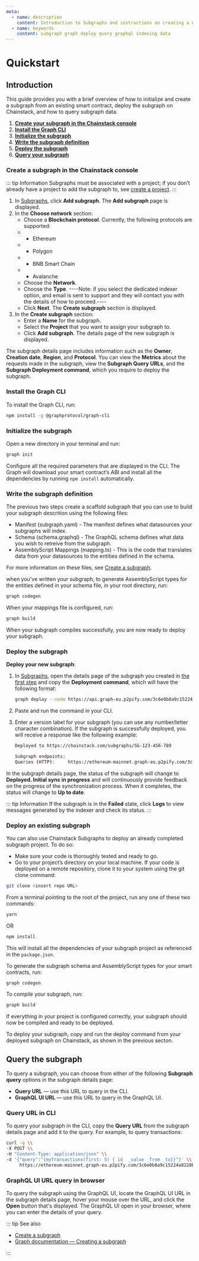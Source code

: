 ```yaml
---
meta:
  - name: description
    content: Introduction to Subgraphs and instructions on creating a new subgraph and querying.
  - name: keywords
    content: subgraph graph deploy query graphql indexing data
---
```


# Quickstart

## Introduction

This guide provides you with a brief overview of how to initialize and create a subgraph from an existing smart contract, deploy the subgraph on Chainstack, and how to query subgraph data.

1. [**Create your subgraph in the Chainstack console**](./subgraphs.md#create-a-subgraph-in-the-chainstack-console)
2. [**Install the Graph CLI**](./subgraphs.md#install-the-graph-cli)
3. [**Initialize the subgraph**](./subgraphs.md#initialize-the-subgraph)
4. [**Write the subgraph definition**](./subgraphs.md#write-the-subgraph-definition)
5. [**Deploy the subgraph**](./subgraphs.md#deploy-the-subgraph)
6. [**Query your subgraph**](./subgraphs.md#query-the-subgraph)

### Create a subgraph in the Chainstack console

::: tip Information
Subgraphs must be associated with a project; if you don’t already have a project to add the subgraph to, see [create a project](/platform/create-a-project).
:::

1. In <a href="https://console.chainstack.com/subgraphs" target="_blank">Subgraphs</a>, click **Add subgraph**. The **Add subgraph** page is displayed.
2. In the **Choose network** section:
   * Choose a **Blockchain protocol**. Currently, the following protocols are supported:
   * * Ethereum
   * * Polygon
   * * BNB Smart Chain
   * * Avalanche
   * Choose the **Network**.
   * Choose the **Type**. ----Note: if you select the dedicated indexer option, and email is sent to support and they will contact you with the details of how to proceed.----
   * Click **Next**. The **Create subgraph** section is displayed.
3. In the **Create subgraph** section:
     * Enter a **Name** for the subgraph.
     * Select the **Project** that you want to assign your subgraph to.
     * Click **Add subgraph**. The details page of the new subgraph is displayed.
  
The subgraph details page includes information such as the **Owner**, **Creation date**, **Region**, and **Protocol**. You can view the **Metrics** about the requests made in the subgraph, view the **Subgraph Query URLs**, and the **Subgraph Deployment command**, which you require to deploy the subgraph.

### Install the Graph CLI

To install the Graph CLI, run:

``` sh
npm install -g @graphprotocol/graph-cli
```

### Initialize the subgraph

Open a new directory in your terminal and run:

``` sh
graph init
```

Configure all the required parameters that are displayed in the CLI. The Graph will download your smart contract’s ABI and install all the dependencies by running `npm install` automatically.

### Write the subgraph definition

The previous two steps create a scaffold subgraph that you can use to build your subgraph descrition using the following files:

* Manifest (subgraph.yaml) - The manifest defines what datasources your subgraphs will index.
* Schema (schema.graphql) - The GraphQL schema defines what data you wish to retreive from the subgraph.
* AssemblyScript Mappings (mapping.ts) - This is the code that translates data from your datasources to the entities defined in the schema.

For more information on these files, see [Create a subgraph](create-a-subgraph.md).

when you've written your subgraph, to generate AssemblyScript types for the entities defined in your schema file, in your root directory, run:

``` sh
graph codegen
```

When your mappings file is configured, run:

``` sh
graph build
```

When your subgraph compiles successfully, you are now ready to deploy your subgraph.

### Deploy the subgraph

**Deploy your new subgraph**:

1. In <a href="https://console.chainstack.com/subgraphs" target="_blank">Subgraphs</a>, open the details page of the subgraph you created in [the first step](./subgraphs.md#create-a-subgraph-in-the-chainstack-console) and copy the **Deployment command**, which will have the following format:

    ``` sh
    graph deploy --node https://api.graph-eu.p2pify.com/3c6e0b8a9c15224a8228b9a98ca1531d/deploy --ipfs https://api.graph-eu.p2pify.com/3c6e0b8a9c15224a8228b9a98ca1531d/ipfs my_subgraph_v1_0
    ```

1. Paste and run the command in your CLI.
1. Enter a version label for your subgraph (you can use any number/letter character combination). If the subgraph is successfully deployed, you will receive a response like the following example:

    ``` sh
    Deployed to https://chainstack.com/subgraphs/SG-123-456-789

    Subgraph endpoints:
    Queries (HTTP):     https://ethereum-mainnet.graph-eu.p2pify.com/3c6e0b8a9c15224a8228b9a98ca1531d/my_subgraph_v1_0
    ```

In the subgraph details page, the status of the subgraph will change to **Deployed. Initial sync in progress** and will continuously provide feedback on the progress of the synchronization process. When it completes, the status will change to **Up to date**.

::: tip Information
If the subgraph is in the **Failed** state, click **Logs** to view messages generated by the indexer and check its status.
:::

### Deploy an existing subgraph

You can also use Chainstack Subgraphs to deploy an already completed subgraph project. To do so:

* Make sure your code is thoroughly tested and ready to go.
* Go to your project’s directory on your local machine. If your code is deployed on a remote repository, clone it to your system using the git clone command:

``` sh
git clone <insert repo URL>
```

From a terminal pointing to the root of the project, run any one of these two commands:

``` sh
yarn
```

OR

``` sh
npm install
```

This will install all the dependencies of your subgraph project as referenced in the `package.json`.

To generate the subgraph schema and AssemblyScript types for your smart contracts, run:

``` sh
graph codegen
```

To compile your subgraph, run:

``` sh
graph build
```

If everything in your project is configured correctly, your subgraph should now be compiled and ready to be deployed.

To deploy your subgraph, copy and run the deploy command from your deployed subgraph on Chainstack, as shown in the previous secton.

## Query the subgraph

To query a subgraph, you can choose from either of the following **Subgraph query** options in the subgraph details page:

* **Query URL** — use this URL to query in the CLI.
* **GraphQL UI URL** — use this URL to query in the GraphQL UI.

### Query URL in CLI

To query your subgraph in the CLI, copy the **Query URL** from the subgraph details page and add it to the query. For example, to query transactions:

``` sh
curl -g \\
-X POST \\
-H "Content-Type: application/json" \\
-d '{"query":"{myTransactions(first: 5) { id  _value _from _to}}"}' \\
     https://ethereum-mainnet.graph-eu.p2pify.com/3c6e0b8a9c15224a8228b9a98ca1531d/my_subgraph_v1_0
```

### GraphQL UI URL query in browser

To query the subgraph using the GraphQL UI, locate the GraphQL UI URL in the subgraph details page, hover your mouse over the URL, and click the **Open** button that's displayed. The GraphQL UI open in your browser, where you can enter the details of your query.

::: tip See also

* [Create a subgraph](create-a-subgraph.md)
* [Graph documentation — Creating a subgraph](https://thegraph.com/docs/en/developing/creating-a-subgraph/)

:::
